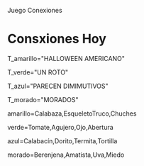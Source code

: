 Juego Conexiones
# Consxiones Hoy #

T_amarillo="HALLOWEEN AMERICANO"

T_verde="UN ROTO"

T_azul="PARECEN DIMIMUTIVOS"

T_morado="MORADOS"

amarillo=Calabaza,EsqueletoTruco,Chuches 

verde=Tomate,Agujero,Ojo,Abertura

azul=Calabacín,Dorito,Termita,Tortilla

morado=Berenjena,Amatista,Uva,Miedo